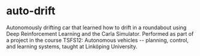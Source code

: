 # auto-drift
Autonomously drifting car that learned how to drift in a roundabout using Deep Reinforcement Learning and the Carla Simulator. Performed as part of a project in the course TSFS12: Autonomous vehicles -- planning, control, and learning systems, taught at Linköping University.
